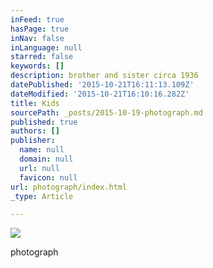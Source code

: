 ```yaml
---
inFeed: true
hasPage: true
inNav: false
inLanguage: null
starred: false
keywords: []
description: brother and sister circa 1936
datePublished: '2015-10-21T16:11:13.109Z'
dateModified: '2015-10-21T16:10:16.282Z'
title: Kids
sourcePath: _posts/2015-10-19-photograph.md
published: true
authors: []
publisher:
  name: null
  domain: null
  url: null
  favicon: null
url: photograph/index.html
_type: Article

---
```

![](https://the-grid-user-content.s3-us-west-2.amazonaws.com/73387b78-cb13-4a61-afc9-418ca3541f4f.jpg)

photograph